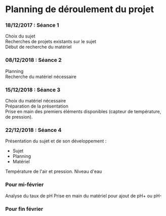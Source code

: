 # Planning de déroulement du projet

### 18/12/2017 : Séance 1 
Choix du sujet    
Recherches de projets existants sur le sujet    
Début de recherche du matériel

### 08/12/2018 : Séance 2
Planning    
Recherche du matériel nécessaire  

### 15/12/2018 : Séance 3
Choix du matériel nécessaire    
Préparation de la présentation  
Prise en main des premiers éléments disponibles (capteur de température, de pression).

### 22/12/2018 : Séance 4
Présentation du sujet et de son développement :     
- Sujet
- Planning 
- Matériel   

Température de l'air et pression.
Niveau d'eau


### Pour mi-février
Analyse du taux de pH
Prise en main du matériel pour ajout de pH+ ou pH-

### Pour fin février 



